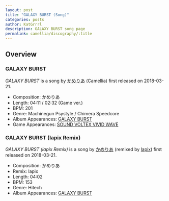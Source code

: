 ```yaml
---
layout: post
title: "GALAXY BURST (Song)"
categories: posts
author: KatGrrrl
description: GALAXY BURST song page
permalink: camellia/discography/:title
---
```


## Overview

### GALAXY BURST

*GALAXY BURST* is a song by [かめりあ](/camellia) (Camellia) first released on 2018-03-21.

* Composition: かめりあ
* Length: 04:11 / 02:32 (Game ver.)
* BPM: 201
* Genre: Machinegun Psystyle / Chimera Speedcore
* Album Appearances: [GALAXY BURST](/camellia/albums/GALAXY-BURST)
* Game Appearances: [SOUND VOLTEX VIVID WAVE](https://remywiki.com/AC_SDVX_VW)

### GALAXY BURST (lapix Remix)

*GALAXY BURST (lapix Remix)* is a song by [かめりあ](/camellia) (remixed by [lapix](#)) first released on 2018-03-21.

* Composition: かめりあ
* Remix: lapix
* Length: 04:02
* BPM: 153
* Genre: Hitech
* Album Appearances: [GALAXY BURST](/camellia/albums/GALAXY-BURST)
